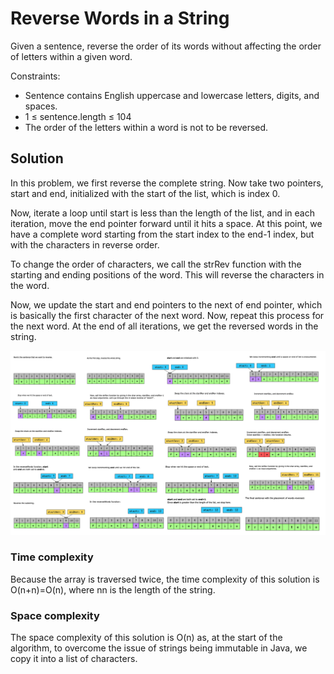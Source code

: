 # Reverse Words in a String

Given a sentence, reverse the order of its words without affecting the order of letters within a given word.

Constraints:

- Sentence contains English uppercase and lowercase letters, digits, and spaces.
- 1 ≤ sentence.length ≤ 104
- The order of the letters within a word is not to be reversed.

## Solution

In this problem, we first reverse the complete string. Now take two pointers, start and end, initialized with the start of the list, which is index 0.

Now, iterate a loop until start is less than the length of the list, and in each iteration, move the end pointer forward until it hits a space. At this point, we have a complete word starting from the start index to the end-1 index, but with the characters in reverse order.

To change the order of characters, we call the strRev function with the starting and ending positions of the word. This will reverse the characters in the word.

Now, we update the start and end pointers to the next of end pointer, which is basically the first character of the next word. Now, repeat this process for the next word. At the end of all iterations, we get the reversed words in the string.

![](../../../../../../img/22.25.01.png)

### Time complexity

Because the array is traversed twice, the time complexity of this solution is O(n+n)=O(n), where nn is the length of the string.

### Space complexity

The space complexity of this solution is O(n) as, at the start of the algorithm, to overcome the issue of strings being immutable in Java, we copy it into a list of characters.